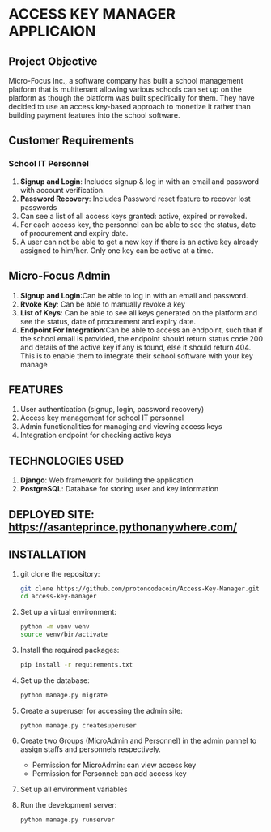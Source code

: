 

# ACCESS KEY MANAGER APPLICAION
## Project Objective
Micro-Focus Inc., a software company has built a school management platform that is
multitenant allowing various schools can set up on the platform as though the platform was
built specifically for them. They have decided to use an access key-based approach to
monetize it rather than building payment features into the school software. 

## Customer Requirements
### School IT Personnel
1. <b>Signup and Login</b>: Includes signup & log in with an email and password with account verification.
2. <b>Password Recovery</b>: Includes Password reset feature to recover lost passwords
3. Can see a list of all access keys granted: active, expired or revoked.
4. For each access key, the personnel can be able to see the status, date of
procurement and expiry date.
5. A user can not be able to get a new key if there is an active key already assigned to
him/her. Only one key can be active at a time.

## Micro-Focus Admin
1. <b>Signup and Login</b>:Can be able to log in with an email and password.
2. <b>Rvoke Key</b>: Can be able to manually revoke a key
3. <b>List of Keys</b>: Can be able to see all keys generated on the platform and see the status, date of procurement and expiry date.
5. <b>Endpoint For Integration</b>:Can be able to access an endpoint, such that if the school email is provided, the
endpoint should return status code 200 and details of the active key if any is found, else
it should return 404. This is to enable them to integrate their school software with your
key manage

## FEATURES
1. User authentication (signup, login, password recovery)
2. Access key management for school IT personnel
3. Admin functionalities for managing and viewing access keys
4. Integration endpoint for checking active keys

## TECHNOLOGIES USED
1. <b>Django</b>: Web framework for building the application
2. <b>PostgreSQL</b>: Database for storing user and key information

## DEPLOYED SITE: https://asanteprince.pythonanywhere.com/

## INSTALLATION
1. git clone the repository:
    ```bash
    git clone https://github.com/protoncodecoin/Access-Key-Manager.git
    cd access-key-manager
    ```

2. Set up a virtual environment:
    ```bash
    python -m venv venv
    source venv/bin/activate
    ```

3. Install the required packages:
    ```bash
    pip install -r requirements.txt
    ```

4. Set up the database:
    ```bash
    python manage.py migrate
    ```

5. Create a superuser for accessing the admin site:
    ```bash
    python manage.py createsuperuser
    ```

6. Create two Groups (MicroAdmin and Personnel) in the admin pannel to assign staffs and personnels respectively.
     - Permission for MicroAdmin: can view access key
     - Permission for Personnel: can add access key
  
7. Set up all environment variables

8. Run the development server:
    ```bash
    python manage.py runserver
    ```

